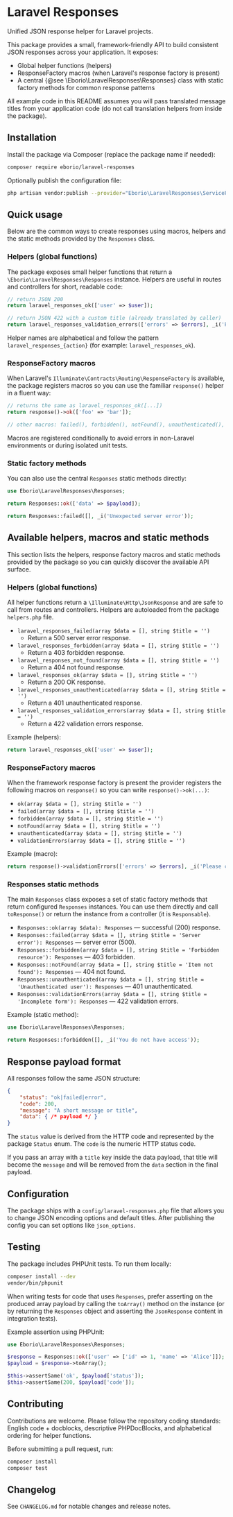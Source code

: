 
# Laravel Responses

Unified JSON response helper for Laravel projects.

This package provides a small, framework-friendly API to build
consistent JSON responses across your application. It exposes:

- Global helper functions (helpers)
- ResponseFactory macros (when Laravel's response factory is present)
- A central {@see \Eborio\LaravelResponses\Responses} class with
	static factory methods for common response patterns

All example code in this README assumes you will pass translated
message titles from your application code (do not call translation
helpers from inside the package).

## Installation

Install the package via Composer (replace the package name if needed):

```bash
composer require eborio/laravel-responses
```

Optionally publish the configuration file:

```bash
php artisan vendor:publish --provider="Eborio\LaravelResponses\ServiceProvider" --tag="config"
```

## Quick usage

Below are the common ways to create responses using macros, helpers
and the static methods provided by the `Responses` class.

### Helpers (global functions)

The package exposes small helper functions that return a
`\Eborio\LaravelResponses\Responses` instance. Helpers are useful in
routes and controllers for short, readable code:

```php
// return JSON 200
return laravel_responses_ok(['user' => $user]);

// return JSON 422 with a custom title (already translated by caller)
return laravel_responses_validation_errors(['errors' => $errors], _i('Please check the form'));
```

Helper names are alphabetical and follow the pattern
`laravel_responses_{action}` (for example: `laravel_responses_ok`).

### ResponseFactory macros

When Laravel's `Illuminate\Contracts\Routing\ResponseFactory` is
available, the package registers macros so you can use the familiar
`response()` helper in a fluent way:

```php
// returns the same as laravel_responses_ok([...])
return response()->ok(['foo' => 'bar']);

// other macros: failed(), forbidden(), notFound(), unauthenticated(), validationErrors()
```

Macros are registered conditionally to avoid errors in non-Laravel
environments or during isolated unit tests.

### Static factory methods

You can also use the central `Responses` static methods directly:

```php
use Eborio\LaravelResponses\Responses;

return Responses::ok(['data' => $payload]);

return Responses::failed([], _i('Unexpected server error'));
```

## Available helpers, macros and static methods

This section lists the helpers, response factory macros and static
methods provided by the package so you can quickly discover the
available API surface.

### Helpers (global functions)

All helper functions return a `\Illuminate\Http\JsonResponse` and are
safe to call from routes and controllers. Helpers are autoloaded from
the package `helpers.php` file.

- `laravel_responses_failed(array $data = [], string $title = '')`
	- Return a 500 server error response.
- `laravel_responses_forbidden(array $data = [], string $title = '')`
	- Return a 403 forbidden response.
- `laravel_responses_not_found(array $data = [], string $title = '')`
	- Return a 404 not found response.
- `laravel_responses_ok(array $data = [], string $title = '')`
	- Return a 200 OK response.
- `laravel_responses_unauthenticated(array $data = [], string $title = '')`
	- Return a 401 unauthenticated response.
- `laravel_responses_validation_errors(array $data = [], string $title = '')`
	- Return a 422 validation errors response.

Example (helpers):

```php
return laravel_responses_ok(['user' => $user]);
```

### ResponseFactory macros

When the framework response factory is present the provider registers
the following macros on `response()` so you can write `response()->ok(...)`:

- `ok(array $data = [], string $title = '')`
- `failed(array $data = [], string $title = '')`
- `forbidden(array $data = [], string $title = '')`
- `notFound(array $data = [], string $title = '')`
- `unauthenticated(array $data = [], string $title = '')`
- `validationErrors(array $data = [], string $title = '')`

Example (macro):

```php
return response()->validationErrors(['errors' => $errors], _i('Please check the form'));
```

### Responses static methods

The main `Responses` class exposes a set of static factory methods that
return configured `Responses` instances. You can use them directly and
call `toResponse()` or return the instance from a controller (it is
`Responsable`).

- `Responses::ok(array $data): Responses` — successful (200) response.
- `Responses::failed(array $data = [], string $title = 'Server error'): Responses` — server error (500).
- `Responses::forbidden(array $data = [], string $title = 'Forbidden resource'): Responses` — 403 forbidden.
- `Responses::notFound(array $data = [], string $title = 'Item not found'): Responses` — 404 not found.
- `Responses::unauthenticated(array $data = [], string $title = 'Unauthenticated user'): Responses` — 401 unauthenticated.
- `Responses::validationErrors(array $data = [], string $title = 'Incomplete form'): Responses` — 422 validation errors.

Example (static method):

```php
use Eborio\LaravelResponses\Responses;

return Responses::forbidden([], _i('You do not have access'));
```

## Response payload format

All responses follow the same JSON structure:

```json
{
	"status": "ok|failed|error",
	"code": 200,
	"message": "A short message or title",
	"data": { /* payload */ }
}
```

The `status` value is derived from the HTTP code and represented by the
package `Status` enum. The `code` is the numeric HTTP status code.

If you pass an array with a `title` key inside the data payload, that
title will become the `message` and will be removed from the `data`
section in the final payload.

## Configuration

The package ships with a `config/laravel-responses.php` file that
allows you to change JSON encoding options and default titles. After
publishing the config you can set options like `json_options`.

## Testing

The package includes PHPUnit tests. To run them locally:

```bash
composer install --dev
vendor/bin/phpunit
```

When writing tests for code that uses `Responses`, prefer asserting on
the produced array payload by calling the `toArray()` method on the
instance (or by returning the `Responses` object and asserting the
`JsonResponse` content in integration tests).

Example assertion using PHPUnit:

```php
use Eborio\LaravelResponses\Responses;

$response = Responses::ok(['user' => ['id' => 1, 'name' => 'Alice']]);
$payload = $response->toArray();

$this->assertSame('ok', $payload['status']);
$this->assertSame(200, $payload['code']);
```

## Contributing

Contributions are welcome. Please follow the repository coding
standards: English code + docblocks, descriptive PHPDocBlocks, and
alphabetical ordering for helper functions.

Before submitting a pull request, run:

```bash
composer install
composer test
```

## Changelog

See `CHANGELOG.md` for notable changes and release notes.

